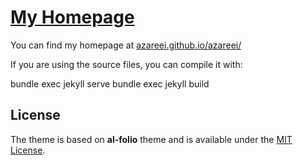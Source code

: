 # [My Homepage](https://azareei.github.io/azareei/)


You can find my homepage at [azareei.github.io/azareei/](https://azareei.github.io/azareei/)


If you are using the source files, you can compile it with:

bundle exec jekyll serve
bundle exec jekyll build


## License

The theme is based on **al-folio** theme and is available under the [MIT License](https://opensource.org/licenses/MIT).
